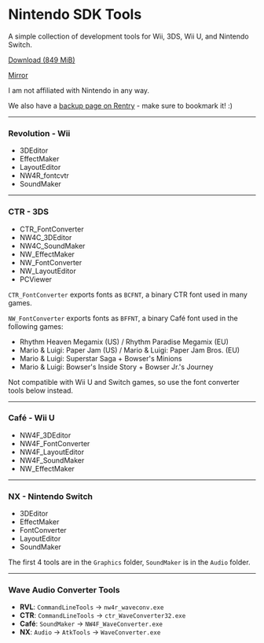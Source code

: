 # Nintendo SDK Tools

A simple collection of development tools for Wii, 3DS, Wii U, and Nintendo Switch.

[Download (849 MiB)](https://github.com/AromaKitsune/Nintendo-SDK-Tools/releases/download/2021/Nintendo-SDK-Tools.zip)

[Mirror](https://drive.google.com/file/d/1Xc5f_Rr-nq7j7pnFwrLi0HOt_LiqYy-A/view?usp=sharing)

I am not affiliated with Nintendo in any way.

We also have a [backup page on Rentry](https://rentry.co/Nintendo-SDK-Tools) - make sure to bookmark it! :)

---

### Revolution - Wii
* 3DEditor
* EffectMaker
* LayoutEditor
* NW4R_fontcvtr
* SoundMaker

---

### CTR - 3DS
* CTR_FontConverter
* NW4C_3DEditor
* NW4C_SoundMaker
* NW_EffectMaker
* NW_FontConverter
* NW_LayoutEditor
* PCViewer

`CTR_FontConverter` exports fonts as `BCFNT`, a binary CTR font used in many games.

`NW_FontConverter` exports fonts as `BFFNT`, a binary Café font used in the following games:
* Rhythm Heaven Megamix (US) / Rhythm Paradise Megamix (EU)
* Mario & Luigi: Paper Jam (US) / Mario & Luigi: Paper Jam Bros. (EU)
* Mario & Luigi: Superstar Saga + Bowser's Minions
* Mario & Luigi: Bowser's Inside Story + Bowser Jr.'s Journey

Not compatible with Wii U and Switch games, so use the font converter tools below instead.

---

### Café - Wii U
* NW4F_3DEditor
* NW4F_FontConverter
* NW4F_LayoutEditor
* NW4F_SoundMaker
* NW_EffectMaker

---

### NX - Nintendo Switch
* 3DEditor
* EffectMaker
* FontConverter
* LayoutEditor
* SoundMaker

The first 4 tools are in the `Graphics` folder, `SoundMaker` is in the `Audio` folder.

---

### Wave Audio Converter Tools
* **RVL**: `CommandLineTools` → `nw4r_waveconv.exe`
* **CTR**: `CommandLineTools` → `ctr_WaveConverter32.exe`
* **Café**: `SoundMaker` → `NW4F_WaveConverter.exe`
* **NX**: `Audio` → `AtkTools` → `WaveConverter.exe`
